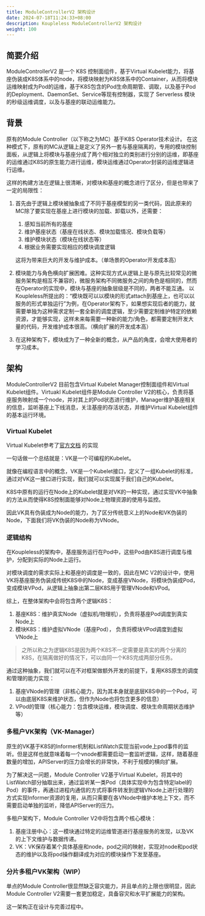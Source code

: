 ```yaml
---
title: ModuleControllerV2 架构设计
date: 2024-07-18T11:24:33+08:00
description: Koupleless ModuleControllerV2 架构设计
weight: 100
---
```


## 简要介绍

ModuleControllerV2 是一个 K8S 控制面组件，基于Virtual Kubelet能力，将基座伪装成K8S体系中的node，将模块映射为K8S体系中的Container，从而将模块运维映射成为Pod的运维，基于K8S包含的Pod生命周期管、调取，以及基于Pod的Deployment、DaemonSet、Service等现有控制器，实现了 Serverless 模块的秒级运维调度，以及与基座的联动运维能力。

## 背景

原有的Module Controller（以下称之为MC）基于K8S Operator技术设计。
在这种模式下，原有的MC从逻辑上是定义了另外一套与基座隔离的，专用的模块控制面板，从逻辑上将模块与基座分成了两个相对独立的类别进行分别的运维，即基座的运维通过K8S的原生能力进行运维，模块运维通过Operator封装的运维逻辑进行运维。

这样的构建方法在逻辑上很清晰，对模块和基座的概念进行了区分，但是也带来了一定的局限性：
1. 首先由于逻辑上模块被抽象成了不同于基座模型的另一类代码，因此原来的MC除了要实现在基座上进行模块的加载、卸载以外，还需要：
   1. 感知当前所有的基座
   2. 维护基座状态（基座在线状态、模块加载情况、模块负载等）
   3. 维护模块状态（模块在线状态等）
   4. 根据业务需要实现相应的模块调度逻辑
   
    这将为带来巨大的开发与维护成本。（单场景的Operator开发成本高）

2. 模块能力与角色横向扩展困难。这种实现方式从逻辑上是与原先比较常见的微服务架构是相互不兼容的，微服务架构不同微服务之间的角色是相同的，然而在Operator的实现中，模块与基座的抽象层级是不同的，两者不能互通。
   以Koupleless所提出的：“模块既可以以模块的形式attach到基座上，也可以以服务的形式单独运行”为例，在Operator架构下，如果想实现后者的能力，就需要单独为这种需求定制一套全新的调度逻辑，至少需要定制维护特定的依赖资源，才能够实现，这样未来每需要一种新的能力/角色，都需要定制开发大量的代码，开发维护成本很高。（横向扩展的开发成本高）

3. 在这种架构下，模块成为了一种全新的概念，从产品的角度，会增大使用者的学习成本。

## 架构

ModuleControllerV2 目前包含Virtual Kubelet Manager控制面组件和Virtual Kubelet组件。Virtuakl Kubelet组件是Module Controller V2的核心，负责将基座服务映射成一个node，并对其上的Pod状态进行维护，Manager维护基座相关的信息，监听基座上下线消息，关注基座的存活状态，并维护Virtual Kubelet组件的基本运行环境。

### Virtual Kubelet

Virtual Kubelet参考了[官方文档](https://github.com/virtual-kubelet/virtual-kubelet?tab=readme-ov-file) 的实现

一句话做一个总结就是：VK是一个可编程的Kubelet。

就像在编程语言中的概念，VK是一个Kubelet接口，定义了一组Kubelet的标准，通过对VK这一接口进行实现，我们就可以实现属于我们自己的Kubelet。

K8S中原有的运行在Node上的Kubelet就是对VK的一种实现，通过实现VK中抽象的方法从而使得K8S控制面能够对Node上物理资源的使用与监控。

因此VK具有伪装成为Node的能力，为了区分传统意义上的Node和VK伪装的Node，下面我们将VK伪装的Node称为VNode。

### 逻辑结构

在Koupleless的架构中，基座服务运行在Pod中，这些Pod由K8S进行调度与维护，分配到实际的Node上运行。

对模块调度的需求实际上和基座的调度是一致的，因此在MC V2的设计中，使用VK将基座服务伪装成传统K8S中的Node，变成基座VNode，将模块伪装成Pod， 变成模块VPod，从逻辑上抽象出第二层K8S用于管理VNode和VPod。

综上，在整体架构中会将包含两个逻辑K8S：
1. 基座K8S：维护真实Node（虚拟机/物理机），负责将基座Pod调度到真实Node上
2. 模块K8S：维护虚拟VNode（基座Pod）， 负责将模块VPod调度到虚拟VNode上
   
> 之所以称之为逻辑K8S是因为两个K8S不一定需要是真实的两个分离的K8S，在隔离做好的情况下，可以由同一个K8S完成两部分任务。
   
通过这种抽象，我们就可以在不对框架做额外开发的前提下，复用K8S原生的调度和管理的能力实现：
1. 基座VNode的管理（非核心能力，因为其本身就是底层K8S中的一个Pod，可以由底层K8S来维护状态，但作为Node也将包含更多的信息）
2. VPod的管理（核心能力：包含模块运维，模块调度、模块生命周期状态维护等）

### 多租户VK架构（VK-Manager）

原生的VK基于K8S的Informer机制和ListWatch实现当前vode上pod事件的监听。但是这样也就意味着每一个vnode都需要启动一套监听逻辑，这样，随着基座数量的增加，APIServer的压力会增长的非常快，不利于规模的横向扩展。

为了解决这一问题，Module Controller V2基于Virtual Kubelet，将其中的ListWatch部分抽取出来，通过监听某一类Pod（具体实现中为包含特定label的Pod）的事件，再通过进程内通信的方式将事件转发到逻辑VNode上进行处理的方式实现Informer资源的复用，从而只需要在各VNode中维护本地上下文，而不需要启动单独的监听，降低APIServer的压力。

多租户架构下，Module Controller V2中将包含两个核心模块：

1. 基座注册中心：这一模块通过特定的运维管道进行基座服务的发现，以及VK的上下文维护与数据传递。
2. VK：VK保存着某个具体基座和node，pod之间的映射，实现对node和pod状态的维护以及将pod操作翻译成为对应的模块操作下发至基座。

### 分片多租户VK架构（WIP）

单点的Module Controller很显然缺乏容灾能力，并且单点的上限也很明显，因此Module Controller V2需要一套更加稳定，具备容灾和水平扩展能力的架构。

这一架构正在设计与完善过程中。

<br/>
